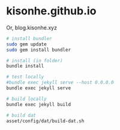 # kisonhe.github.io
Or, blog.kisonhe.xyz

```bash
# install bundler
sudo gem update
sudo gem install bundler

# install (in folder)
bundle install

# test locally
#bundle exec jekyll serve --host 0.0.0.0
bundle exec jekyll serve

# build locally
bundle exec jekyll build

# build dat
asset/config/dat/build-dat.sh
```
